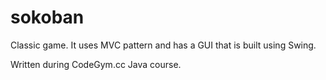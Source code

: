 # sokoban

Classic game. It uses MVC pattern and has a GUI that is built using Swing.

Written during CodeGym.cc Java course.
